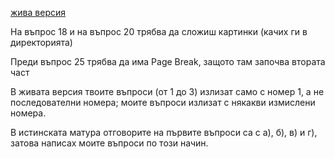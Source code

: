 [жива версия](https://hristo-d-hristov.github.io/matura2022/)

На въпрос 18 и на въпрос 20 трябва да сложиш картинки (качих ги в директорията)

Преди въпрос 25 трябва да има Page Break, защото там започва втората част

В живата версия твоите въпроси (от 1 до 3) излизат само с номер 1, а не последователни номера; моите въпроси излизат с някакви измислени номера.

В истинската матура отговорите на първите въпроси са с  а), б), в) и г), затова написах моите въпроси по този начин.

